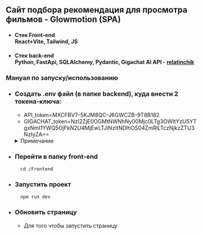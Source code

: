 ## Сайт подбора рекомендация для просмотра фильмов - Glowmotion (SPA)
   - #### <summary><b>Стек Front-end</b></summary>React+Vite, Tailwind, JS
   - #### <summary><b>Стек back-end</b></summary>Python, FastApi, SQLAlchemy, Pydantic, Gigachat AI API - [relatinchik](https://github.com/REL4T1N)

### Мануал по запуску/использованию
- ### Создать .env файл (в папке backend), куда внести 2 токена-ключа:
   - API_token=MXCFBV7-5KJM8QC-J6GWCZB-9T8B182
   - GIGACHAT_token=NzI2ZjE0OGMtNWNhNy00Mjc0LTg3OWItYzU5YTgxNmI1YWQ5OjFkN2U4MjEwLTJiNzItNDlhOS04ZmRlLTczNjkzZTU3NzIyZA==
    <details>
    <summary>Примечание</summary>
        Кому нужен ключ от Гигачата, сегодня ваш день
    </details>
- ### Перейти в папку front-end
        cd /Frontend
- ### Запустить проект
        npm run dev
- ### Обновить страницу
    - Для того чтобы запустить страницу
